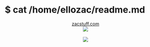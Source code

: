 # $ cat /home/ellozac/readme.md 
<div align="center">
    <a href="zacstuff.com">zacstuff.com</a>
</div>

<div align="center">
  <img src="https://github-readme-stats.vercel.app/api?username=ellozac&show_icons=true&theme=dark"/>
</div>

<br />

<div align="center">
  <img src="https://github-readme-stats.vercel.app/api/top-langs/?username=Ellozac&show_icons=true&theme=dark"/>
</div>


<!--
**Ellozac/Ellozac** is a ✨ _special_ ✨ repository because its `README.md` (this file) appears on your GitHub profile.

Here are some ideas to get you started:

- 🔭 I’m currently working on ...
- 🌱 I’m currently learning ...
- 👯 I’m looking to collaborate on ...
- 🤔 I’m looking for help with ...
- 💬 Ask me about ...
- 📫 How to reach me: ...
- 😄 Pronouns: ...
- ⚡ Fun fact: ...
-->
